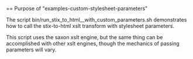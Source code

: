 == Purpose of "examples-custom-stylesheet-parameters"

The script bin/run_stix_to_html__with_custom_parameters.sh demonstrates how to call the stix-to-html xslt transform with stylesheet parameters.

This script uses the saxon xslt engine, but the same thing can be accomplished with other xslt engines, though the mechanics of passing parameters will vary.

